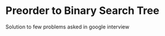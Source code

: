 Preorder to Binary Search Tree
==============================

Solution to few problems asked in google interview
